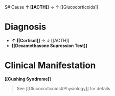 S# Cause
**↑ [[ACTH]]** → ↑ [[Glucocorticoids]]

# Diagnosis
- **↑ [[Cortisol]]** → ↓ [[ACTH]]
- **[[Dexamethasone Supression Test]]**

# Clinical Manifestation
**[[Cushing Syndrome]]**
> See [[Glucocorticoids#Physiology]] for details